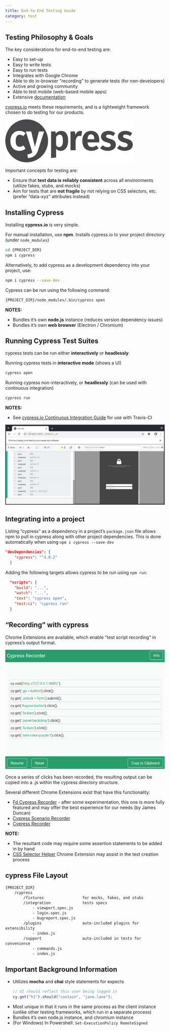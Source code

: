 ```yaml
---
title: End-to-End Testing Guide
category: test
---
```

## Testing Philosophy & Goals

The key considerations for end-to-end testing are:

- Easy to set-up
- Easy to write tests
- Easy to run tests
- Integrates with Google Chrome
- Able to do in-browser “recording” to generate tests (for non-developers)
- Active and growing community
- Able to test mobile (web-based mobile apps)
- Extensive [documentation](https://docs.cypress.io/guides/overview/why-cypress.html)

[cypress.io](https://www.cypress.io/) meets these requirements, and is a lightweight framework chosen to do testing for our products.

![alt_text](images/image2.png "image_tooltip")

Important concepts for testing are:

- Ensure that **test data is** **reliably consistent** across all environments (utilize fakes, stubs, and mocks)
- Aim for tests that are **not fragile** by not relying on CSS selectors, etc. (prefer “data-xyz” attributes instead)

## Installing Cypress

Installing **cypress.io** is very simple.

For manual installation, use **npm**. Installs cypress.io to your project directory (under `node_modules`)

```bash
cd {PROJECT_DIR}
npm i cypress
```

Alternatively, to add cypress as a development dependency into your project, use:

```bash
npm i cypress --save-dev
```

Cypress can be run using the following command:

```bash
{PROJECT_DIR}/node_modules/.bin/cypress open
```

**NOTES:**

- Bundles it’s own **node.js** instance (reduces version dependency issues)
- Bundles it’s own **web browser** (Electron / Chromium)

## Running Cypress Test Suites

cypress tests can be run either **interactively** or **headlessly**.

Running cypress tests in **interactive mode** (shows a UI)

```bash
cypress open
```

Running cypress non-interactively, or **headlessly** (can be used with continuous integration)

```bash
cypress run
```

**NOTES:**

- See [cypress.io Continuous Integration Guide](https://docs.cypress.io/guides/guides/continuous-integration.html#Travis) for use with Travis-CI

![alt_text](images/image1.png "image_tooltip")

## Integrating into a project

Listing “cypress” as a dependency in a project’s `package.json` file allows npm to pull in cypress along with other project dependencies. This is done automatically when using `npm i cypress --save-dev`

```json
"devDependencies": {
    "cypress": "^4.0.2"
  }
```

Adding the following targets allows cypress to be run using `npm run`:

```json
  "scripts": {
    "build": "...",
    "watch": "...",
    "test": "cypress open",
    "test:ci": "cypress run"
  }
```

## “Recording” with cypress

Chrome Extensions are available, which enable “test script recording” in cypress’s output format.

![alt_text](images/image3.png "image_tooltip")

Once a series of clicks has been recorded, the resulting output can be copied into a .js within the cypress directory structure.

Several different Chrome Extensions exist that have this functionality:

- [Fd Cypress Recorder](https://chrome.google.com/webstore/detail/fd-cypress-recorder/amleackadkomdccpbfginhnecfhhognj) - after some experimentation, this one is more fully featured and may offer the best experience for our needs (by James Duncan)
- [Cypress Scenario Recorder](https://chrome.google.com/webstore/detail/cypress-scenario-recorder/fmpgoobcionmfneadjapdabmjfkmfekb?hl=en)
- [Cypress Recorder](https://github.com/KabaLabs/Cypress-Recorder)

**NOTE:**

- The resultant code may require some assertion statements to be added in by hand
- [CSS Selector Helper](https://chrome.google.com/webstore/detail/css-selector-helper-for-c/gddgceinofapfodcekopkjjelkbjodin?hl=en) Chrome Extension may assist in the test creation process

## cypress File Layout

```
{PROJECT_DIR}
    /cypress
        /fixtures                 for mocks, fakes, and stubs
        /integration              tests specs
            - viewport.spec.js
            - login.spec.js
            - bugreport.spec.js
        /plugins                  auto-included plugins for extensibility
            - index.js
        /support                  auto-included in tests for convenience
            - commands.js
            - index.js

```

## Important Background Information

- Utilizes **mocha** and **chai** style statements for expects
  ```js
  // UI should reflect this user being logged in
  cy.get("h1").should("contain", "jane.lane");
  ```
- Most unique in that it runs in the same process as the client instance (unlike other testing frameworks, which run in a separate process)
- Bundles it’s own node.js instance, and chromium instance
- (For Windows) In Powershell: `Set-ExecutionPolicy RemoteSigned`
